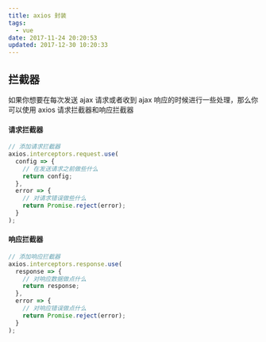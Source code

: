 ```yaml
---
title: axios 封装
tags:
  - vue
date: 2017-11-24 20:20:53
updated: 2017-12-30 10:20:33
---
```


## 拦截器

如果你想要在每次发送 ajax 请求或者收到 ajax 响应的时候进行一些处理，那么你可以使用 axios 请求拦截器和响应拦截器

#### 请求拦截器

```js
// 添加请求拦截器
axios.interceptors.request.use(
  config => {
    // 在发送请求之前做些什么
    return config;
  },
  error => {
    // 对请求错误做些什么
    return Promise.reject(error);
  }
);
```

#### 响应拦截器

```js
// 添加响应拦截器
axios.interceptors.response.use(
  response => {
    // 对响应数据做点什么
    return response;
  },
  error => {
    // 对响应错误做点什么
    return Promise.reject(error);
  }
);
```
